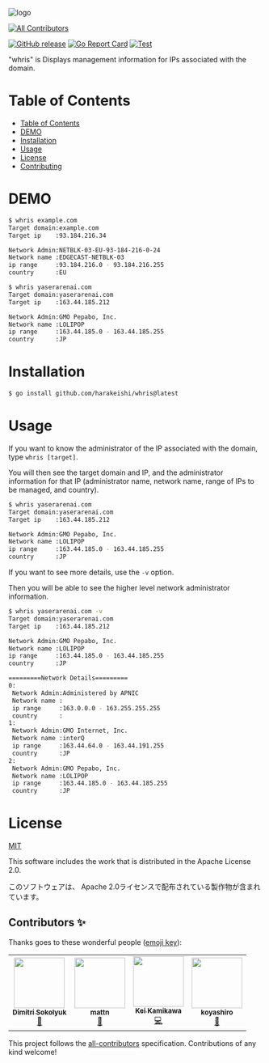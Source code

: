 ![logo](logo.png)
<!-- ALL-CONTRIBUTORS-BADGE:START - Do not remove or modify this section -->
[![All Contributors](https://img.shields.io/badge/all_contributors-4-orange.svg?style=flat-square)](#contributors-)
<!-- ALL-CONTRIBUTORS-BADGE:END -->
[![GitHub release](https://img.shields.io/github/release/harakeishi/whris.svg)](https://github.com/harakeishi/whris/releases) [![Go Report Card](https://goreportcard.com/badge/github.com/harakeishi/whris)](https://goreportcard.com/report/github.com/harakeishi/whris) [![Test](https://github.com/harakeishi/whris/actions/workflows/test.yml/badge.svg)](https://github.com/harakeishi/whris/actions/workflows/test.yml)

"whris" is Displays management information for IPs associated with the domain.


# Table of Contents
- [Table of Contents](#table-of-contents)
- [DEMO](#demo)
- [Installation](#installation)
- [Usage](#usage)
- [License](#license)
- [Contributing](#contributing)
# DEMO
 
```bash
$ whris example.com      
Target domain:example.com
Target ip    :93.184.216.34

Network Admin:NETBLK-03-EU-93-184-216-0-24
Network name :EDGECAST-NETBLK-03
ip range     :93.184.216.0 - 93.184.216.255
country      :EU
```
 
 ```bash
$ whris yaserarenai.com 
Target domain:yaserarenai.com
Target ip    :163.44.185.212

Network Admin:GMO Pepabo, Inc.
Network name :LOLIPOP
ip range     :163.44.185.0 - 163.44.185.255
country      :JP
```
# Installation
 
```bash
$ go install github.com/harakeishi/whris@latest
```
 
# Usage
 
If you want to know the administrator of the IP associated with the domain, type `whris [target]`.
 
 You will then see the target domain and IP, and the administrator information for that IP (administrator name, network name, range of IPs to be managed, and country).
 
```bash
$ whris yaserarenai.com 
Target domain:yaserarenai.com
Target ip    :163.44.185.212

Network Admin:GMO Pepabo, Inc.
Network name :LOLIPOP
ip range     :163.44.185.0 - 163.44.185.255
country      :JP
```

If you want to see more details, use the `-v` option.

Then you will be able to see the higher level network administrator information.

```bash
$ whris yaserarenai.com -v
Target domain:yaserarenai.com
Target ip    :163.44.185.212

Network Admin:GMO Pepabo, Inc.
Network name :LOLIPOP
ip range     :163.44.185.0 - 163.44.185.255
country      :JP

=========Network Details=========
0:
 Network Admin:Administered by APNIC
 Network name :
 ip range     :163.0.0.0 - 163.255.255.255
 country      :
1:
 Network Admin:GMO Internet, Inc.
 Network name :interQ
 ip range     :163.44.64.0 - 163.44.191.255
 country      :JP
2:
 Network Admin:GMO Pepabo, Inc.
 Network name :LOLIPOP
 ip range     :163.44.185.0 - 163.44.185.255
 country      :JP
```
# License
[MIT](LICENSE)

This software includes the work that is distributed in the Apache License 2.0.

このソフトウェアは、 Apache 2.0ライセンスで配布されている製作物が含まれています。

## Contributors ✨

Thanks goes to these wonderful people ([emoji key](https://allcontributors.org/docs/en/emoji-key)):

<!-- ALL-CONTRIBUTORS-LIST:START - Do not remove or modify this section -->
<!-- prettier-ignore-start -->
<!-- markdownlint-disable -->
<table>
  <tr>
    <td align="center"><a href="https://www.dim13.org"><img src="https://avatars.githubusercontent.com/u/4006042?v=4?s=100" width="100px;" alt=""/><br /><sub><b>Dimitri Sokolyuk</b></sub></a><br /><a href="#ideas-dim13" title="Ideas, Planning, & Feedback">🤔</a></td>
    <td align="center"><a href="https://mattn.kaoriya.net/"><img src="https://avatars.githubusercontent.com/u/10111?v=4?s=100" width="100px;" alt=""/><br /><sub><b>mattn</b></sub></a><br /><a href="#ideas-mattn" title="Ideas, Planning, & Feedback">🤔</a></td>
    <td align="center"><a href="https://codehex.dev"><img src="https://avatars.githubusercontent.com/u/6500104?v=4?s=100" width="100px;" alt=""/><br /><sub><b>Kei Kamikawa</b></sub></a><br /><a href="https://github.com/harakeishi/whris/commits?author=Code-Hex" title="Code">💻</a></td>
    <td align="center"><a href="https://koyashi.ro"><img src="https://avatars.githubusercontent.com/u/6698252?v=4?s=100" width="100px;" alt=""/><br /><sub><b>koyashiro</b></sub></a><br /><a href="https://github.com/harakeishi/whris/commits?author=koyashiro" title="Documentation">📖</a></td>
  </tr>
</table>

<!-- markdownlint-restore -->
<!-- prettier-ignore-end -->

<!-- ALL-CONTRIBUTORS-LIST:END -->

This project follows the [all-contributors](https://github.com/all-contributors/all-contributors) specification. Contributions of any kind welcome!
